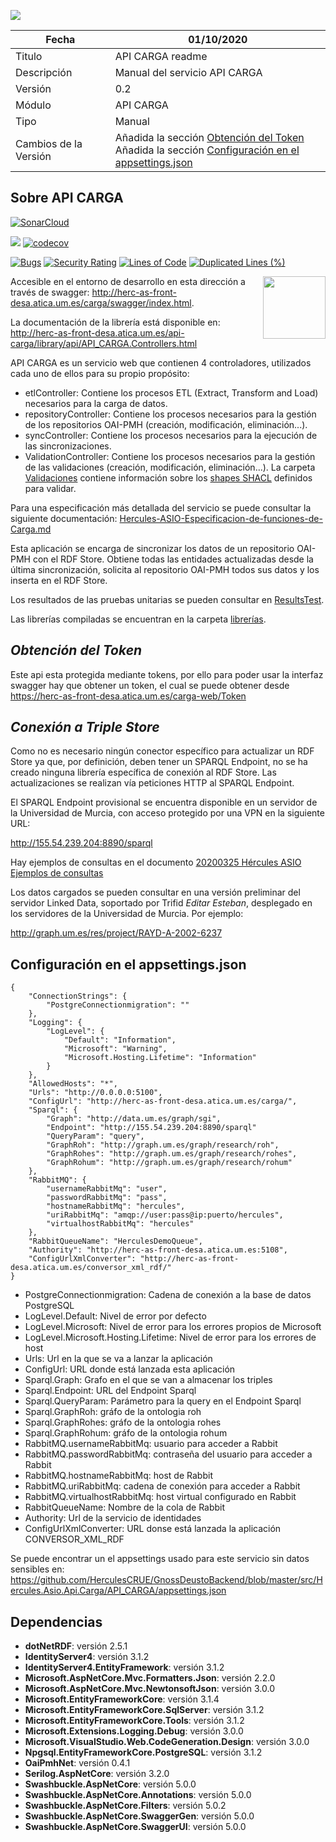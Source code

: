 ![](..//Docs/media/CabeceraDocumentosMD.png)

| Fecha         | 01/10/2020                                                   |
| ------------- | ------------------------------------------------------------ |
|Titulo|API CARGA readme| 
|Descripción|Manual del servicio API CARGA|
|Versión|0.2|
|Módulo|API CARGA|
|Tipo|Manual|
|Cambios de la Versión|Añadida la sección [Obtención del Token](#obtención-del-token)<br/>Añadida la sección [Configuración en el appsettings.json](#configuración-en-el-appsettingsjson)|

## Sobre API CARGA
[![SonarCloud](https://sonarcloud.io/images/project_badges/sonarcloud-white.svg)](https://sonarcloud.io/dashboard?id=API_CARGA)

![](https://github.com/HerculesCRUE/GnossDeustoBackend/workflows/Build%20and%20test%20API_CARGA/badge.svg)
[![codecov](https://codecov.io/gh/HerculesCRUE/GnossDeustoBackend/branch/master/graph/badge.svg?token=4SONQMD1TI&flag=carga)](https://codecov.io/gh/HerculesCRUE/GnossDeustoBackend)

[![Bugs](https://sonarcloud.io/api/project_badges/measure?project=API_CARGA&metric=bugs)](https://sonarcloud.io/dashboard?id=API_CARGA)
[![Security Rating](https://sonarcloud.io/api/project_badges/measure?project=API_CARGA&metric=security_rating)](https://sonarcloud.io/dashboard?id=API_CARGA)
[![Lines of Code](https://sonarcloud.io/api/project_badges/measure?project=API_CARGA&metric=ncloc)](https://sonarcloud.io/dashboard?id=API_CARGA)
[![Duplicated Lines (%)](https://sonarcloud.io/api/project_badges/measure?project=API_CARGA&metric=duplicated_lines_density)](https://sonarcloud.io/dashboard?id=API_CARGA)

[<img align="right" width="100px" src="https://dotnetfoundation.org/img/logo_big.svg" />](https://dotnetfoundation.org/projects?searchquery=IdentityServer&type=project)

Accesible en el entorno de desarrollo en esta dirección a través de swagger: http://herc-as-front-desa.atica.um.es/carga/swagger/index.html.

La documentación de la librería está disponible en: 
http://herc-as-front-desa.atica.um.es/api-carga/library/api/API_CARGA.Controllers.html

API CARGA es un servicio web que contienen 4 controladores, utilizados cada uno de ellos para su propio propósito:
 - etlController: Contiene los procesos ETL (Extract, Transform and Load) necesarios para la carga de datos.
 - repositoryController: Contiene los procesos necesarios para la gestión de los repositorios OAI-PMH (creación, modificación, eliminación...).
 - syncController: Contiene los procesos necesarios para la ejecución de las sincronizaciones.
 - ValidationController: Contiene los procesos necesarios para la gestión de las validaciones  (creación, modificación, eliminación...). La carpeta [Validaciones](https://github.com/HerculesCRUE/GnossDeustoBackend/tree/master/API_CARGA/Validaciones) contiene información sobre los [shapes SHACL](https://www.w3.org/TR/shacl/) definidos para validar.
 
Para una especificación más detallada del servicio se puede consultar la siguiente documentación: [Hercules-ASIO-Especificacion-de-funciones-de-Carga.md](../../Docs/Hercules-ASIO-Especificacion-de-funciones-de-Carga.md)
 
Esta aplicación se encarga de sincronizar los datos de un repositorio OAI-PMH con el RDF Store. Obtiene todas las entidades actualizadas desde la última sincronización, solicita al repositorio OAI-PMH todos sus datos y los inserta en el RDF Store.

Los resultados de las pruebas unitarias se pueden consultar en [ResultsTest](https://github.com/HerculesCRUE/GnossDeustoBackend/tree/master/API_CARGA/ResultsTest).

Las librerías compiladas se encuentran en la carpeta [librerías](https://github.com/HerculesCRUE/GnossDeustoBackend/tree/master/libraries).

*Obtención del Token*
-------------------------
Este api esta protegida mediante tokens, por ello para poder usar la interfaz swagger hay que obtener un token, el cual se puede obtener desde https://herc-as-front-desa.atica.um.es/carga-web/Token

*Conexión a Triple Store*
-------------------------

Como no es necesario ningún conector específico para actualizar un RDF Store ya que, por definición, deben tener un SPARQL Endpoint, no se ha creado ninguna librería específica de conexión al RDF Store. Las actualizaciones se realizan vía peticiones HTTP al SPARQL Endpoint.

El SPARQL Endpoint provisional se encuentra disponible en un servidor de la Universidad de Murcia, con acceso protegido por una VPN en la siguiente URL:

http://155.54.239.204:8890/sparql

Hay ejemplos de consultas en el documento [20200325 Hércules ASIO Ejemplos de consultas](../../Docs/SPARQL/Hercules-ASIO-Ejemplos-de-consultas-SPARQL.md)

Los datos cargados se pueden consultar en una versión preliminar del servidor Linked Data, soportado por Trifid *Editar Esteban*, desplegado en los servidores de la Universidad de Murcia. Por ejemplo:

http://graph.um.es/res/project/RAYD-A-2002-6237

## Configuración en el appsettings.json

    { 
		"ConnectionStrings": {
			"PostgreConnectionmigration": ""
		},
		"Logging": {
			"LogLevel": {
				"Default": "Information",
				"Microsoft": "Warning",
				"Microsoft.Hosting.Lifetime": "Information"
			}
		},
		"AllowedHosts": "*",
		"Urls": "http://0.0.0.0:5100",
		"ConfigUrl": "http://herc-as-front-desa.atica.um.es/carga/",
		"Sparql": {
			"Graph": "http://data.um.es/graph/sgi",
			"Endpoint": "http://155.54.239.204:8890/sparql"
			"QueryParam": "query",
			"GraphRoh": "http://graph.um.es/graph/research/roh",
			"GraphRohes": "http://graph.um.es/graph/research/rohes",
			"GraphRohum": "http://graph.um.es/graph/research/rohum"
		},
		"RabbitMQ": {
			"usernameRabbitMq": "user",
			"passwordRabbitMq": "pass",
			"hostnameRabbitMq": "hercules",
			"uriRabbitMq": "amqp://user:pass@ip:puerto/hercules",
			"virtualhostRabbitMq": "hercules"
		},
		"RabbitQueueName": "HerculesDemoQueue",
		"Authority": "http://herc-as-front-desa.atica.um.es:5108",
		"ConfigUrlXmlConverter": "http://herc-as-front-desa.atica.um.es/conversor_xml_rdf/"
    }
 - PostgreConnectionmigration: Cadena de conexión a la base de datos PostgreSQL
 - LogLevel.Default: Nivel de error por defecto
 - LogLevel.Microsoft: Nivel de error para los errores propios de Microsoft
 - LogLevel.Microsoft.Hosting.Lifetime: Nivel de error para los errores de host
 - Urls: Url en la que se va a lanzar la aplicación
 - ConfigUrl: URL donde está lanzada esta aplicación
 - Sparql.Graph: Grafo en el que se van a almacenar los triples
 - Sparql.Endpoint: URL del Endpoint Sparql
 - Sparql.QueryParam: Parámetro para la query en el Endpoint Sparql
 - Sparql.GraphRoh: gráfo de la ontologia roh
 - Sparql.GraphRohes: gráfo de la ontologia rohes
 - Sparql.GraphRohum: gráfo de la ontologia rohum
 - RabbitMQ.usernameRabbitMq: usuario para acceder a Rabbit
 - RabbitMQ.passwordRabbitMq: contraseña del usuario para acceder a Rabbit
 - RabbitMQ.hostnameRabbitMq: host de Rabbit
 - RabbitMQ.uriRabbitMq: cadena de conexión para acceder a Rabbit
 - RabbitMQ.virtualhostRabbitMq: host virtual configurado en Rabbit
 - RabbitQueueName: Nombre de la cola de Rabbit
 - Authority: Url de la servicio de identidades
 - ConfigUrlXmlConverter: URL donse está lanzada la aplicación CONVERSOR_XML_RDF

Se puede encontrar un el appsettings usado para este servicio sin datos sensibles en: https://github.com/HerculesCRUE/GnossDeustoBackend/blob/master/src/Hercules.Asio.Api.Carga/API_CARGA/appsettings.json
## Dependencias

- **dotNetRDF**: versión 2.5.1
- **IdentityServer4**: versión 3.1.2
- **IdentityServer4.EntityFramework**: versión 3.1.2
- **Microsoft.AspNetCore.Mvc.Formatters.Json**: versión 2.2.0
- **Microsoft.AspNetCore.Mvc.NewtonsoftJson**: versión 3.0.0
- **Microsoft.EntityFrameworkCore**: versión 3.1.4
- **Microsoft.EntityFrameworkCore.SqlServer**: versión 3.1.2
- **Microsoft.EntityFrameworkCore.Tools**: versión 3.1.2
- **Microsoft.Extensions.Logging.Debug**: versión 3.0.0
- **Microsoft.VisualStudio.Web.CodeGeneration.Design**: versión 3.0.0
- **Npgsql.EntityFrameworkCore.PostgreSQL**: versión 3.1.2
- **OaiPmhNet**: versión 0.4.1
- **Serilog.AspNetCore**: versión 3.2.0
- **Swashbuckle.AspNetCore**: versión 5.0.0
- **Swashbuckle.AspNetCore.Annotations**: versión 5.0.0
- **Swashbuckle.AspNetCore.Filters**: versión 5.0.2
- **Swashbuckle.AspNetCore.SwaggerGen**: versión 5.0.0
- **Swashbuckle.AspNetCore.SwaggerUI**: versión 5.0.0
